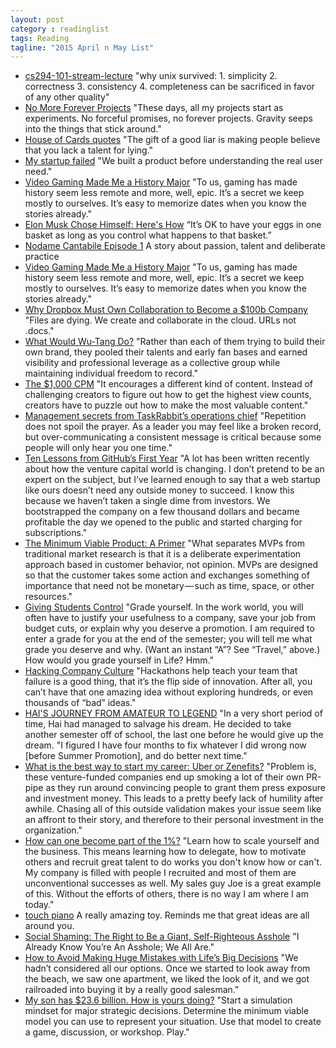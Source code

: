 ```yaml
---
layout: post
category : readinglist
tags: Reading
tagline: "2015 April n May List"
---
```


* [cs294-101-stream-lecture](https://github.com/substack/cs294-101-streams-lecture) "why unix survived: 1. simplicity 2. correctness 3. consistency 4. completeness can be sacrificed in favor of any other quality"
* [No More Forever Projects](https://medium.com/@dianakimball/no-more-forever-projects-c36b006b51e3) "These days, all my projects start as experiments. No forceful promises, no forever projects. Gravity seeps into the things that stick around."
* [House of Cards quotes](http://houseofcardsquotes.tumblr.com/) "The gift of a good liar is making people believe that you lack a talent for lying."
* [My startup failed](https://medium.com/@jasonhuertas/my-startup-failed-6c54bd68c654) "We built a product before understanding the real user need."
* [Video Gaming Made Me a History Major](https://medium.com/bright/video-gaming-made-me-a-history-major-feddbce24c9e) "To us, gaming has made history seem less remote and more, well, epic. It’s a secret we keep mostly to ourselves. It’s easy to memorize dates when you know the stories already."
* [Elon Musk Chose Himself: Here's How](http://us5.campaign-archive1.com/?u=ca6ae38471d227b05e07a47e9&id=994dda80bd) “It’s OK to have your eggs in one basket as long as you control what happens to that basket.”
* [Nodame Cantabile Episode 1](https://www.youtube.com/watch?v=Pbac0UjJZ24) A story about passion, talent and deliberate practice
* [Video Gaming Made Me a History Major](https://medium.com/bright/video-gaming-made-me-a-history-major-feddbce24c9e) "To us, gaming has made history seem less remote and more, well, epic. It’s a secret we keep mostly to ourselves. It’s easy to memorize dates when you know the stories already."
* [Why Dropbox Must Own Collaboration to Become a $100b Company](https://medium.com/@jasonyogeshshah/why-dropbox-needs-to-own-collaboration-to-become-a-100b-company-af3c5cc527af) "Files are dying. We create and collaborate in the cloud. URLs not .docs."
* [What Would Wu-Tang Do?](https://medium.com/@molbarton/what-would-wu-tang-do-d9983c35ad26) "Rather than each of them trying to build their own brand, they pooled their talents and early fan bases and earned visibility and professional leverage as a collective group while maintaining individual freedom to record."
* [The $1,000 CPM](https://medium.com/@hankgreen/the-1-000-cpm-f92717506a4b) "It encourages a different kind of content. Instead of challenging creators to figure out how to get the highest view counts, creators have to puzzle out how to make the most valuable content."
* [Management secrets from TaskRabbit’s operations chief](https://medium.com/@GoogleVentures/management-secrets-from-taskrabbit-s-operations-chief-22bea6989c4a) "Repetition does not spoil the prayer. As a leader you may feel like a broken record, but over-communicating a consistent message is critical because some people will only hear you one time."
* [Ten Lessons from GitHub’s First Year](http://tom.preston-werner.com/2011/03/29/ten-lessons-from-githubs-first-year.html) "A lot has been written recently about how the venture capital world is changing. I don’t pretend to be an expert on the subject, but I’ve learned enough to say that a web startup like ours doesn’t need any outside money to succeed. I know this because we haven’t taken a single dime from investors. We bootstrapped the company on a few thousand dollars and became profitable the day we opened to the public and started charging for subscriptions."
* [The Minimum Viable Product: A Primer](https://medium.com/galleys/the-minimum-viable-product-a-primer-3d9a76dd5213) "What separates MVPs from traditional market research is that it is a deliberate experimentation approach based in customer behavior, not opinion. MVPs are designed so that the customer takes some action and exchanges something of importance that need not be monetary — such as time, space, or other resources."
* [Giving Students Control](https://medium.com/synapse/alted-giving-students-control-cdc5a03b277b) "Grade yourself. In the work world, you will often have to justify your usefulness to a company, save your job from budget cuts, or explain why you deserve a promotion. I am required to enter a grade for you at the end of the semester; you will tell me what grade you deserve and why. (Want an instant “A”? See “Travel,” above.) How would you grade yourself in Life? Hmm."
* [Hacking Company Culture](https://medium.com/@pedramkeyani/hacking-company-culture-1daa3be1d769) "Hackathons help teach your team that failure is a good thing, that it’s the flip side of innovation. After all, you can’t have that one amazing idea without exploring hundreds, or even thousands of “bad” ideas."
* [HAI'S JOURNEY FROM AMATEUR TO LEGEND](http://na.lolesports.com/articles/hais-journey-amateur-legend) "In a very short period of time, Hai had managed to salvage his dream. He decided to take another semester off of school, the last one before he would give up the dream. "I figured I have four months to fix whatever I did wrong now [before Summer Promotion], and do better next time."
* [What is the best way to start my career: Uber or Zenefits?](https://www.quora.com/What-is-the-best-way-to-start-my-career-Uber-or-Zenefits) "Problem is, these venture-funded companies end up smoking a lot of their own PR-pipe as they run around convincing people to grant them press exposure and investment money.
This leads to a pretty beefy lack of humility after awhile. Chasing all of this outside validation makes your issue seem like an affront to their story, and therefore to their personal investment in the organization."
* [How can one become part of the 1%?](http://www.quora.com/How-can-one-become-part-of-the-1) "Learn how to scale yourself and the business. This means learning how to delegate, how to motivate others and recruit great talent to do works you don't know how or can't. My company is filled with people I recruited and most of them are unconventional successes as well. My sales guy Joe is a great example of this. Without the efforts of others, there is no way I am where I am today."
* [touch piano](http://touchpianist.com/) A really amazing toy. Reminds me that great ideas are all around you.
* [Social Shaming: The Right to Be a Giant, Self-Righteous Asshole](https://medium.com/@MarcCalderaro/social-shaming-88dbb03c6bf0) "I Already Know You’re An Asshole; We All Are."
* [How to Avoid Making Huge Mistakes with Life’s Big Decisions](https://medium.com/@evolvable/how-to-avoid-making-huge-mistakes-with-life-s-big-decisions-2e9a71af00bc) "We hadn’t considered all our options. Once we started to look away from the beach, we saw one apartment, we liked the look of it, and we got railroaded into buying it by a really good salesman."
* [My son has $23.6 billion. How is yours doing?](https://medium.com/@Ken_Rosen/my-son-has-23-6-billion-how-is-yours-doing-a03893b672ac) "Start a simulation mindset for major strategic decisions. Determine the minimum viable model you can use to represent your situation. Use that model to create a game, discussion, or workshop. Play."
